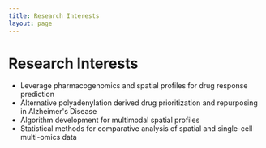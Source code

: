 ```yaml
---
title: Research Interests
layout: page
---
```

# Research Interests
* Leverage pharmacogenomics and spatial profiles for drug response prediction
* Alternative polyadenylation derived drug prioritization and repurposing in Alzheimer's Disease
* Algorithm development for multimodal spatial profiles
* Statistical methods for comparative analysis of spatial and single-cell multi-omics data